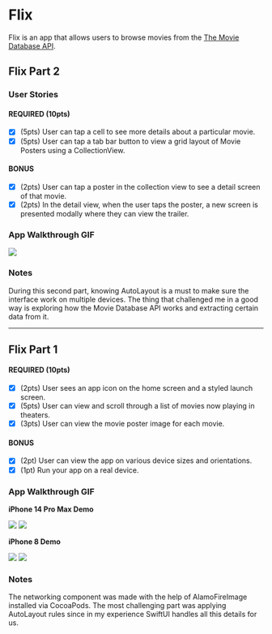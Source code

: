 # Flix

Flix is an app that allows users to browse movies from the [The Movie Database API](http://docs.themoviedb.apiary.io/#).

## Flix Part 2

### User Stories

#### REQUIRED (10pts)
- [x] (5pts) User can tap a cell to see more details about a particular movie.
- [x] (5pts) User can tap a tab bar button to view a grid layout of Movie Posters using a CollectionView.

#### BONUS
- [x] (2pts) User can tap a poster in the collection view to see a detail screen of that movie.
- [x] (2pts) In the detail view, when the user taps the poster, a new screen is presented modally where they can view the trailer.

### App Walkthrough GIF

![](https://i.imgur.com/qNwWXg6.gif)

### Notes
During this second part, knowing AutoLayout is a must to make sure the interface work on multiple devices. The thing that challenged me in a good way is exploring how the Movie Database API works and extracting certain data from it.

---

## Flix Part 1

#### REQUIRED (10pts)
- [x] (2pts) User sees an app icon on the home screen and a styled launch screen.
- [x] (5pts) User can view and scroll through a list of movies now playing in theaters.
- [x] (3pts) User can view the movie poster image for each movie.

#### BONUS
- [x] (2pt) User can view the app on various device sizes and orientations.
- [x] (1pt) Run your app on a real device.

### App Walkthrough GIF

**iPhone 14 Pro Max Demo**

![](https://i.imgur.com/xDZpI8E.gif)
![](https://i.imgur.com/FYKkRdF.png)

**iPhone 8 Demo**

![](https://i.imgur.com/nAZatF5.gif)
![](https://i.imgur.com/IIf3tSh.png)

### Notes

The networking component was made with the help of AlamoFireImage installed via CocoaPods. The most challenging part was applying AutoLayout rules since in my experience SwiftUI handles all this details for us.
